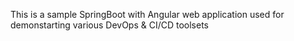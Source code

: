 This is a sample SpringBoot with Angular web application used for demonstarting various DevOps & CI/CD toolsets
